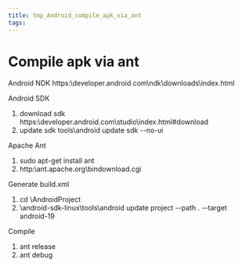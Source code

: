 ```yaml
---
title: tmp_Android_compile_apk_via_ant
tags:
---
```

Compile apk via ant
===
Android NDK
https:\\developer.android.com\ndk\downloads\index.html

Android SDK
1. download sdk
https:\\developer.android.com\studio\index.html#download
2. update sdk
tools\android update sdk --no-ui

Apache Ant
1. sudo apt-get install ant
2. http:\\ant.apache.org\bindownload.cgi

Generate build.xml
1. cd \AndroidProject
2. \android-sdk-linux\tools\android update project --path . --target android-19

Compile
1. ant release
2. ant debug
